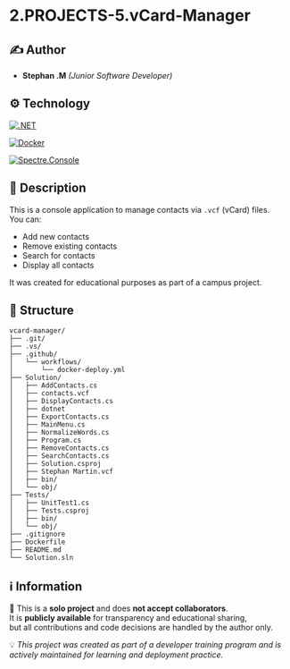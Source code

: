 # 2.PROJECTS-5.vCard-Manager
## ✍️ Author
- **Stephan .M** *(Junior Software Developer)*


## ⚙️ Technology

[![.NET](https://img.shields.io/badge/.NET-9.0-blueviolet?logo=dotnet&logoColor=white)](https://dotnet.microsoft.com/)  

[![Docker](https://img.shields.io/badge/Docker-Containerized-2496ED?logo=docker&logoColor=white)](https://www.docker.com/)

[![Spectre.Console](https://img.shields.io/badge/Spectre.Console-Terminal_UI-yellow?logo=windows-terminal&logoColor=black)](https://spectreconsole.net/)


## 📄 Description

This is a console application to manage contacts via `.vcf` (vCard) files.  
You can:
- Add new contacts  
- Remove existing contacts  
- Search for contacts  
- Display all contacts  

It was created for educational purposes as part of a campus project.


## 📁 Structure

```
vcard-manager/
├── .git/
├── .vs/
├── .github/
│   └── workflows/
│       └── docker-deploy.yml
├── Solution/
│   ├── AddContacts.cs
│   ├── contacts.vcf
│   ├── DisplayContacts.cs
│   ├── dotnet
│   ├── ExportContacts.cs
│   ├── MainMenu.cs
│   ├── NormalizeWords.cs
│   ├── Program.cs
│   ├── RemoveContacts.cs
│   ├── SearchContacts.cs
│   ├── Solution.csproj
│   ├── Stephan Martin.vcf
│   ├── bin/
│   └── obj/
├── Tests/
│   ├── UnitTest1.cs
│   ├── Tests.csproj
│   ├── bin/
│   └── obj/
├── .gitignore
├── Dockerfile
├── README.md
└── Solution.sln
```

## ℹ️ Information

🚫 This is a **solo project** and does **not accept collaborators**.  
It is **publicly available** for transparency and educational sharing,  
but all contributions and code decisions are handled by the author only.

💡 *This project was created as part of a developer training program and is actively maintained for learning and deployment practice.*
